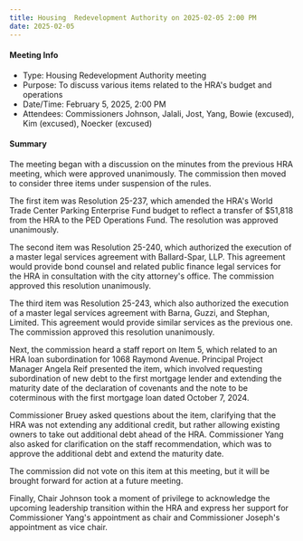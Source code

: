 ```yaml
---
title: Housing  Redevelopment Authority on 2025-02-05 2:00 PM
date: 2025-02-05
---
```

#### Meeting Info
* Type: Housing Redevelopment Authority meeting
* Purpose: To discuss various items related to the HRA's budget and operations
* Date/Time: February 5, 2025, 2:00 PM
* Attendees: Commissioners Johnson, Jalali, Jost, Yang, Bowie (excused), Kim (excused), Noecker (excused)

#### Summary

The meeting began with a discussion on the minutes from the previous HRA meeting, which were approved unanimously. The commission then moved to consider three items under suspension of the rules.

The first item was Resolution 25-237, which amended the HRA's World Trade Center Parking Enterprise Fund budget to reflect a transfer of $51,818 from the HRA to the PED Operations Fund. The resolution was approved unanimously.

The second item was Resolution 25-240, which authorized the execution of a master legal services agreement with Ballard-Spar, LLP. This agreement would provide bond counsel and related public finance legal services for the HRA in consultation with the city attorney's office. The commission approved this resolution unanimously.

The third item was Resolution 25-243, which also authorized the execution of a master legal services agreement with Barna, Guzzi, and Stephan, Limited. This agreement would provide similar services as the previous one. The commission approved this resolution unanimously.

Next, the commission heard a staff report on Item 5, which related to an HRA loan subordination for 1068 Raymond Avenue. Principal Project Manager Angela Reif presented the item, which involved requesting subordination of new debt to the first mortgage lender and extending the maturity date of the declaration of covenants and the note to be coterminous with the first mortgage loan dated October 7, 2024.

Commissioner Bruey asked questions about the item, clarifying that the HRA was not extending any additional credit, but rather allowing existing owners to take out additional debt ahead of the HRA. Commissioner Yang also asked for clarification on the staff recommendation, which was to approve the additional debt and extend the maturity date.

The commission did not vote on this item at this meeting, but it will be brought forward for action at a future meeting.

Finally, Chair Johnson took a moment of privilege to acknowledge the upcoming leadership transition within the HRA and express her support for Commissioner Yang's appointment as chair and Commissioner Joseph's appointment as vice chair.

